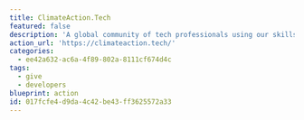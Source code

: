 ```yaml
---
title: ClimateAction.Tech
featured: false
description: 'A global community of tech professionals using our skills, expertise and platforms to support solutions to the climate crisis. The mission is to empower technology professionals to play our part — to meet, discuss, learn and take climate action.'
action_url: 'https://climateaction.tech/'
categories:
  - ee42a632-ac6a-4f89-802a-8111cf674d4c
tags:
  - give
  - developers
blueprint: action
id: 017fcfe4-d9da-4c42-be43-ff3625572a33
---
```

